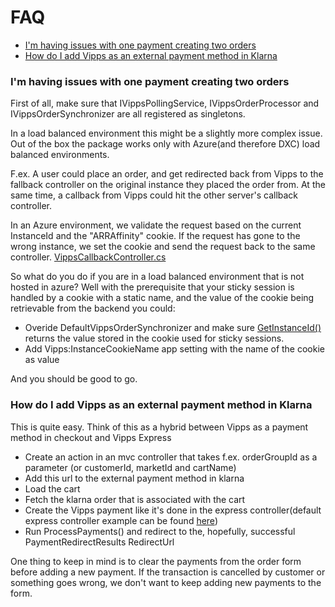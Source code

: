 # FAQ

* [I'm having issues with one payment creating two orders](#im-having-issues-with-one-payment-creating-two-orders)
* [How do I add Vipps as an external payment method in Klarna](#how-do-i-add-vipps-as-an-external-payment-method-in-klarna)

### I'm having issues with one payment creating two orders
First of all, make sure that IVippsPollingService, IVippsOrderProcessor and IVippsOrderSynchronizer are all registered as singletons.

In a load balanced environment this might be a slightly more complex issue. Out of the box the package works only with Azure(and therefore DXC) load balanced environments.

F.ex. A user could place an order, and get redirected back from Vipps to the fallback controller on the original instance they placed the order from. 
At the same time, a callback from Vipps could hit the other server's callback controller.

In an Azure environment, we validate the request based on the current InstanceId and the "ARRAffinity" cookie.
If the request has gone to the wrong instance, we set the cookie and send the request back to the same controller. [VippsCallbackController.cs](../src/Vipps/Controllers/VippsCallbackController.cs#L97)

So what do you do if you are in a load balanced environment that is not hosted in azure?
Well with the prerequisite that your sticky session is handled by a cookie with a static name, and the value of the cookie being retrievable from the backend you could:
 - Overide DefaultVippsOrderSynchronizer and make sure [GetInstanceId()](../src/Vipps/Services/DefaultVippsOrderSynchronizer.cs#L132) returns the value stored in the cookie used for sticky sessions.
 - Add Vipps:InstanceCookieName app setting with the name of the cookie as value

And you should be good to go.

### How do I add Vipps as an external payment method in Klarna
This is quite easy. Think of this as a hybrid between Vipps as a payment method in checkout and Vipps Express

- Create an action in an mvc controller that takes f.ex. orderGroupId as a parameter (or customerId, marketId and cartName)
- Add this url to the external payment method in klarna
- Load the cart
- Fetch the klarna order that is associated with the cart
- Create the Vipps payment like it's done in the express controller(default express controller example can be found [here](../src/Vipps/Controllers/VippsExpressController.cs#L95))
- Run ProcessPayments() and redirect to the, hopefully, successful PaymentRedirectResults RedirectUrl

One thing to keep in mind is to clear the payments from the order form before adding a new payment. If the transaction is cancelled by customer or something goes wrong, we don't want to keep adding new payments to the form.